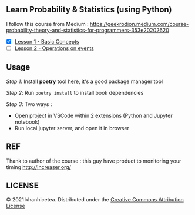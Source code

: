 ## Learn Probability & Statistics (using Python)

I follow this course from Medium : https://geekrodion.medium.com/course-probability-theory-and-statistics-for-programmers-353e20202620

- [x] [Lesson 1 - Basic Concepts](./books/lesson1-basic-concepts.ipynb)
- [ ] [Lesson 2 - Operations on events]()

## Usage

*Step 1*: Install **poetry** tool [here](https://python-poetry.org/), it's a good package manager tool

*Step 2*: Run `poetry install` to install book dependencies

*Step 3*: Two ways :

- Open project in VSCode within 2 extensions (Python and Jupyter notebook)
- Run local jupyter server, and open it in browser

## REF

Thank to author of the course : this guy have product to monitoring your timing http://increaser.org/

## LICENSE

© 2021 khanhicetea. Distributed under the [Creative Commons Attribution License](http://creativecommons.org/licenses/by/3.0/)
